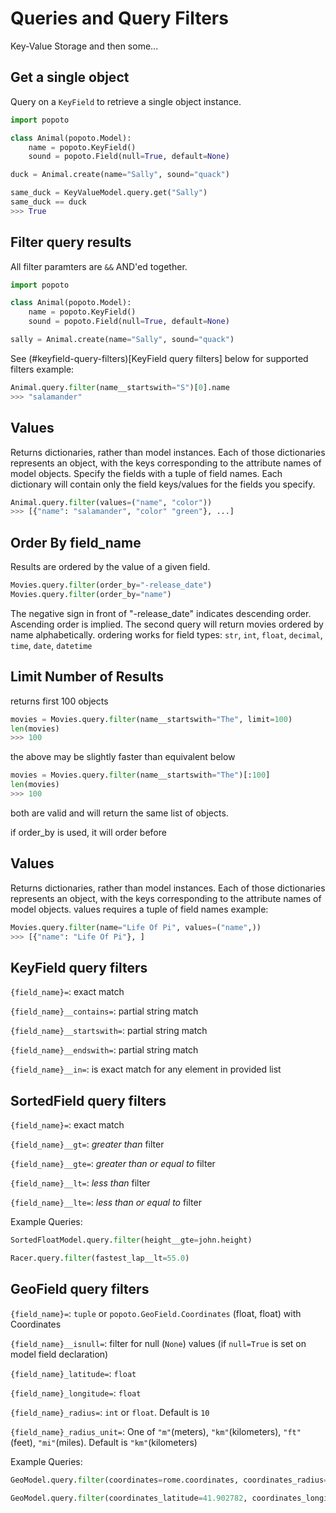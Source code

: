 # Queries and Query Filters

Key-Value Storage and then some...

## Get a single object

Query on a `KeyField` to retrieve a single object instance. 

``` python
import popoto

class Animal(popoto.Model):
    name = popoto.KeyField()
    sound = popoto.Field(null=True, default=None)

duck = Animal.create(name="Sally", sound="quack")

same_duck = KeyValueModel.query.get("Sally")
same_duck == duck
>>> True
```

## Filter query results

All filter paramters are `&&` AND'ed together.

``` python
import popoto

class Animal(popoto.Model):
    name = popoto.KeyField()
    sound = popoto.Field(null=True, default=None)

sally = Animal.create(name="Sally", sound="quack")
```

See (#keyfield-query-filters)[KeyField query filters] below for supported filters
example:

``` python
Animal.query.filter(name__startswith="S")[0].name
>>> "salamander"
```

## Values

Returns dictionaries, rather than model instances. Each of those dictionaries represents an object, with the keys corresponding to the attribute names of model objects.
Specify the fields with a tuple of field names. Each dictionary will contain only the field keys/values for the fields you specify.

``` python
Animal.query.filter(values=("name", "color"))
>>> [{"name": "salamander", "color" "green"}, ...]
```


## Order By field_name

Results are ordered by the value of a given field.

``` python
Movies.query.filter(order_by="-release_date")
Movies.query.filter(order_by="name")
```

The negative sign in front of "-release_date" indicates descending order. Ascending order is implied.
The second query will return movies ordered by name alphabetically.
ordering works for field types: `str`, `int`, `float`, `decimal`, `time`, `date`, `datetime`


## Limit Number of Results

returns first 100 objects

``` python
movies = Movies.query.filter(name__startswith="The", limit=100)
len(movies)
>>> 100
```

the above may be slightly faster than equivalent below

``` python
movies = Movies.query.filter(name__startswith="The")[:100]
len(movies)
>>> 100
```

both are valid and will return the same list of objects.

if order_by is used, it will order before 


## Values

Returns dictionaries, rather than model instances.
Each of those dictionaries represents an object, with the keys corresponding to the attribute names of model objects.
values requires a tuple of field names
example:

``` python
Movies.query.filter(name="Life Of Pi", values=("name",))
>>> [{"name": "Life Of Pi"}, ]
```


## KeyField query filters

`{field_name}=`: exact match

`{field_name}__contains=`: partial string match

`{field_name}__startswith=`: partial string match

`{field_name}__endswith=`: partial string match

`{field_name}__in=`: is exact match for any element in provided list


## SortedField query filters

`{field_name}=`: exact match

`{field_name}__gt=`: _greater than_ filter 

`{field_name}__gte=`: _greater than or equal to_ filter

`{field_name}__lt=`: _less than_ filter

`{field_name}__lte=`: _less than or equal to_ filter


Example Queries:

```python
SortedFloatModel.query.filter(height__gte=john.height)

Racer.query.filter(fastest_lap__lt=55.0)
```


## GeoField query filters

`{field_name}=`: `tuple` or `popoto.GeoField.Coordinates` (float, float) with Coordinates

`{field_name}__isnull=`: filter for null (`None`) values (if `null=True` is set on model field declaration)

`{field_name}_latitude=`: `float`

`{field_name}_longitude=`: `float`

`{field_name}_radius=`: `int` or `float`. Default is `10`

`{field_name}_radius_unit=`: One of `"m"`(meters), `"km"`(kilometers), `"ft"`(feet), `"mi"`(miles). Default is `"km"`(kilometers)


Example Queries:

```python
GeoModel.query.filter(coordinates=rome.coordinates, coordinates_radius=5, coordinates_radius_unit='km')

GeoModel.query.filter(coordinates_latitude=41.902782, coordinates_longitude=12.496366)
```
